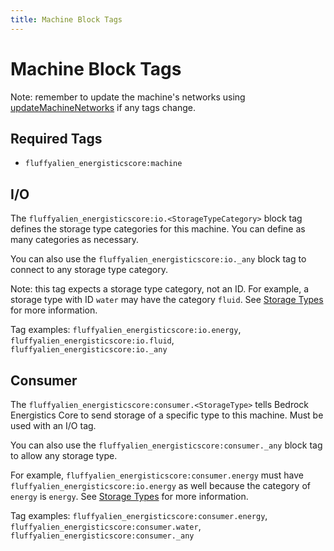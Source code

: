 ```yaml
---
title: Machine Block Tags
---
```


# Machine Block Tags

Note: remember to update the machine's networks using [updateMachineNetworks](https://fluffyalien1422.github.io/bedrock-energistics-core/functions/API.updateMachineNetworks.html) if any tags change.

## Required Tags

- `fluffyalien_energisticscore:machine`

## I/O

The `fluffyalien_energisticscore:io.<StorageTypeCategory>` block tag defines the storage type categories for this machine. You can define as many categories as necessary.

You can also use the `fluffyalien_energisticscore:io._any` block tag to connect to any storage type category.

Note: this tag expects a storage type category, not an ID. For example, a storage type with ID `water` may have the category `fluid`. See [Storage Types](storage-types.md) for more information.

Tag examples: `fluffyalien_energisticscore:io.energy`, `fluffyalien_energisticscore:io.fluid`, `fluffyalien_energisticscore:io._any`

## Consumer

The `fluffyalien_energisticscore:consumer.<StorageType>` tells Bedrock Energistics Core to send storage of a specific type to this machine. Must be used with an I/O tag.

You can also use the `fluffyalien_energisticscore:consumer._any` block tag to allow any storage type.

For example, `fluffyalien_energisticscore:consumer.energy` must have `fluffyalien_energisticscore:io.energy` as well because the category of `energy` is `energy`. See [Storage Types](storage-types.md) for more information.

Tag examples: `fluffyalien_energisticscore:consumer.energy`, `fluffyalien_energisticscore:consumer.water`, `fluffyalien_energisticscore:consumer._any`
